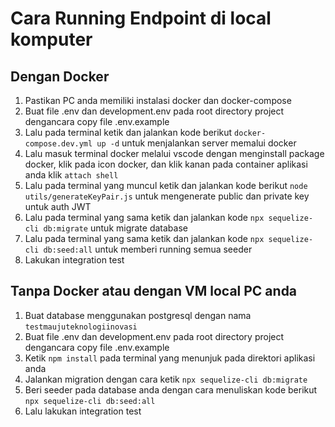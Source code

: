 # Cara Running Endpoint di local komputer

## Dengan Docker
1. Pastikan PC anda memiliki instalasi docker dan docker-compose
2. Buat file .env dan development.env pada root directory project dengancara copy file .env.example
3. Lalu pada terminal ketik dan jalankan kode berikut `docker-compose.dev.yml up -d` untuk menjalankan server memalui docker
4. Lalu masuk terminal docker melalui vscode dengan menginstall package docker, klik pada icon docker, dan klik kanan pada container aplikasi anda
   klik `attach shell`
5. Lalu pada terminal yang muncul ketik dan jalankan kode berikut `node utils/generateKeyPair.js` untuk mengenerate public dan private key untuk auth JWT
6. Lalu pada terminal yang sama ketik dan jalankan kode `npx sequelize-cli db:migrate` untuk migrate database
7. Lalu pada terminal yang sama ketik dan jalankan kode `npx sequelize-cli db:seed:all` untuk memberi running semua seeder
8. Lakukan integration test

## Tanpa Docker atau dengan VM local PC anda
1. Buat database menggunakan postgresql dengan nama `testmaujuteknologiinovasi`
2. Buat file .env dan development.env pada root directory project dengancara copy file .env.example
3. Ketik `npm install` pada terminal yang menunjuk pada direktori aplikasi anda
4. Jalankan migration dengan cara ketik `npx sequelize-cli db:migrate`
5. Beri seeder pada database anda dengan cara menuliskan kode berikut `npx sequelize-cli db:seed:all`
6. Lalu lakukan integration test
